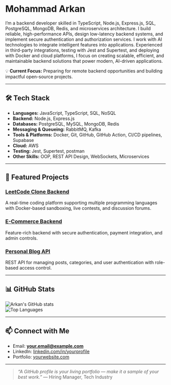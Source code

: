 # Mohammad Arkan

I’m a backend developer skilled in TypeScript, Node.js, Express.js, SQL, PostgreSQL, MongoDB, Redis, and microservices architecture. I build reliable, high-performance APIs, design low-latency backend systems, and implement secure authentication and authorization services. I work with AI technologies to integrate intelligent features into applications. Experienced in third-party integrations, testing with Jest and Supertest, and deploying with Docker and cloud platforms, I focus on creating scalable, efficient, and maintainable backend solutions that power modern, AI-driven applications.

💡 **Current Focus:** Preparing for remote backend opportunities and building impactful open-source projects.

---

## 🛠 Tech Stack
- **Languages:** JavaScript, TypeScript, SQL, NoSQL
- **Backend:** Node.js, Express.js
- **Databases:** PostgreSQL, MySQL, MongoDB, Redis
- **Messaging & Queueing:** RabbitMQ, Kafka
- **Tools & Platforms:** Docker, Git, GitHub, GitHub Action, CI/CD pipelines, Supabase
- **Cloud:** AWS
- **Testing:** Jest, Supertest, postman
- **Other Skills:** OOP, REST API Design, WebSockets, Microservices

---

## 🚀 Featured Projects

### [LeetCode Clone Backend](https://github.com/username/project)
A real-time coding platform supporting multiple programming languages with Docker-based sandboxing, live contests, and discussion forums.

### [E-Commerce Backend](https://github.com/username/project)
Feature-rich backend with secure authentication, payment integration, and admin controls.

### [Personal Blog API](https://github.com/username/project)
REST API for managing posts, categories, and user authentication with role-based access control.

---

## 📊 GitHub Stats
![Arkan's GitHub stats](https://github-readme-stats.vercel.app/api?username=YOUR_USERNAME&show_icons=true&theme=tokyonight)  
![Top Languages](https://github-readme-stats.vercel.app/api/top-langs/?username=YOUR_USERNAME&layout=compact&theme=tokyonight)

---

## 📫 Connect with Me
- Email: **your.email@example.com**
- LinkedIn: [linkedin.com/in/yourprofile](https://linkedin.com/in/yourprofile)
- Portfolio: [yourwebsite.com](https://yourwebsite.com)

---

> _“A GitHub profile is your living portfolio — make it a sample of your best work.”_ — Hiring Manager, Tech Industry
